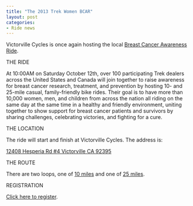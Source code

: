 ```yaml
---
title: "The 2013 Trek Women BCAR"
layout: post
categories:
- Ride news
---
```


Victorville Cycles is once again hosting the local [Breast Cancer Awareness Ride](https://www.trekbikes.com/us/en/community/rides/breast_cancer_awareness_ride/).

THE RIDE

At 10:00AM on Saturday October 12th, over 100 participating Trek dealers across the United States and Canada will join together to raise awareness for breast cancer research, treatment, and prevention by hosting 10- and 25-mile casual, family-friendly bike rides. Their goal is to have more than 10,000 women, men, and children from across the nation all riding on the same day at the same time in a healthy and friendly environment, uniting together to show support for breast cancer patients and survivors by sharing challenges, celebrating victories, and fighting for a cure.

THE LOCATION

The ride will start and finish at Victorville Cycles. The address is:

[12408 Hesperia Rd #4
Victorville CA 92395](https://victorvillecycles.com/storelocator/)

THE ROUTE

There are two loops, one of [10 miles](https://www.mapmyride.com/us/hesperia-ca/breast-cancer-ride-10mile-route-9943501) and one of [25 miles](https://www.mapmyride.com/us/hesperia-ca/23-02-mi-run-in-victorville-on-oct-13-20-route-23687756).

REGISTRATION

[Click here to register](https://bcar-victorvillecycles.eventbrite.com).